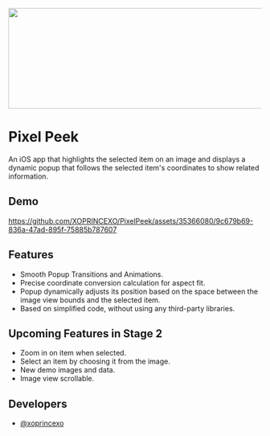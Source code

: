 <p align="center">
<img width="600" height="200" src="https://github.com/XOPRINCEXO/PixelPeek/assets/35366080/45edc87a-198d-4b5c-b3d0-f996ada0323e">
</p>

# Pixel Peek

An iOS app that highlights the selected item on an image and displays a dynamic popup that follows the selected item's coordinates to show related information.



## Demo

https://github.com/XOPRINCEXO/PixelPeek/assets/35366080/9c679b69-836a-47ad-895f-75885b787607



## Features

- Smooth Popup Transitions and Animations.
- Precise coordinate conversion calculation for aspect fit.
- Popup dynamically adjusts its position based on the space between the image view bounds and the selected item.
- Based on simplified code, without using any third-party libraries.

  
## Upcoming Features in Stage 2

- Zoom in on item when selected.
- Select an item by choosing it from the image.
- New demo images and data.
- Image view scrollable.


## Developers

- [@xoprincexo](https://www.github.com/xoprincexo)

